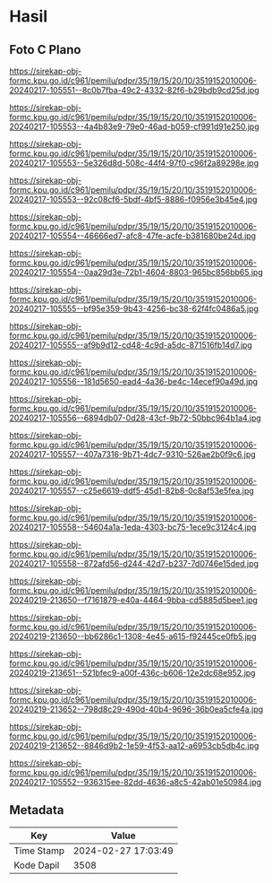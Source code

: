 # Hasil

## Foto C Plano

https://sirekap-obj-formc.kpu.go.id/c961/pemilu/pdpr/35/19/15/20/10/3519152010006-20240217-105551--8c0b7fba-49c2-4332-82f6-b29bdb9cd25d.jpg

https://sirekap-obj-formc.kpu.go.id/c961/pemilu/pdpr/35/19/15/20/10/3519152010006-20240217-105553--4a4b83e9-79e0-46ad-b059-cf991d91e250.jpg

https://sirekap-obj-formc.kpu.go.id/c961/pemilu/pdpr/35/19/15/20/10/3519152010006-20240217-105553--5e326d8d-508c-44f4-97f0-c96f2a89298e.jpg

https://sirekap-obj-formc.kpu.go.id/c961/pemilu/pdpr/35/19/15/20/10/3519152010006-20240217-105553--92c08cf6-5bdf-4bf5-8886-f0956e3b45e4.jpg

https://sirekap-obj-formc.kpu.go.id/c961/pemilu/pdpr/35/19/15/20/10/3519152010006-20240217-105554--46666ed7-afc8-47fe-acfe-b381680be24d.jpg

https://sirekap-obj-formc.kpu.go.id/c961/pemilu/pdpr/35/19/15/20/10/3519152010006-20240217-105554--0aa29d3e-72b1-4604-8803-965bc856bb65.jpg

https://sirekap-obj-formc.kpu.go.id/c961/pemilu/pdpr/35/19/15/20/10/3519152010006-20240217-105555--bf95e359-9b43-4256-bc38-62f4fc0486a5.jpg

https://sirekap-obj-formc.kpu.go.id/c961/pemilu/pdpr/35/19/15/20/10/3519152010006-20240217-105555--af9b9d12-cd48-4c9d-a5dc-871516fb14d7.jpg

https://sirekap-obj-formc.kpu.go.id/c961/pemilu/pdpr/35/19/15/20/10/3519152010006-20240217-105556--181d5650-ead4-4a36-be4c-14ecef90a49d.jpg

https://sirekap-obj-formc.kpu.go.id/c961/pemilu/pdpr/35/19/15/20/10/3519152010006-20240217-105556--6894db07-0d28-43cf-9b72-50bbc964b1a4.jpg

https://sirekap-obj-formc.kpu.go.id/c961/pemilu/pdpr/35/19/15/20/10/3519152010006-20240217-105557--407a7316-9b71-4dc7-9310-526ae2b0f9c6.jpg

https://sirekap-obj-formc.kpu.go.id/c961/pemilu/pdpr/35/19/15/20/10/3519152010006-20240217-105557--c25e6619-ddf5-45d1-82b8-0c8af53e5fea.jpg

https://sirekap-obj-formc.kpu.go.id/c961/pemilu/pdpr/35/19/15/20/10/3519152010006-20240217-105558--54604a1a-1eda-4303-bc75-1ece9c3124c4.jpg

https://sirekap-obj-formc.kpu.go.id/c961/pemilu/pdpr/35/19/15/20/10/3519152010006-20240217-105558--872afd56-d244-42d7-b237-7d0746e15ded.jpg

https://sirekap-obj-formc.kpu.go.id/c961/pemilu/pdpr/35/19/15/20/10/3519152010006-20240219-213650--f7161879-e40a-4464-9bba-cd5885d5bee1.jpg

https://sirekap-obj-formc.kpu.go.id/c961/pemilu/pdpr/35/19/15/20/10/3519152010006-20240219-213650--bb6286c1-1308-4e45-a615-f92445ce0fb5.jpg

https://sirekap-obj-formc.kpu.go.id/c961/pemilu/pdpr/35/19/15/20/10/3519152010006-20240219-213651--521bfec9-a00f-436c-b606-12e2dc68e952.jpg

https://sirekap-obj-formc.kpu.go.id/c961/pemilu/pdpr/35/19/15/20/10/3519152010006-20240219-213652--798d8c29-490d-40b4-9696-36b0ea5cfe4a.jpg

https://sirekap-obj-formc.kpu.go.id/c961/pemilu/pdpr/35/19/15/20/10/3519152010006-20240219-213652--8846d9b2-1e59-4f53-aa12-a6953cb5db4c.jpg

https://sirekap-obj-formc.kpu.go.id/c961/pemilu/pdpr/35/19/15/20/10/3519152010006-20240217-105552--936315ee-82dd-4636-a8c5-42ab01e50984.jpg


## Metadata

| Key        | Value               |
| ---------- | ------------------- |
| Time Stamp | 2024-02-27 17:03:49 |
| Kode Dapil | 3508                |



